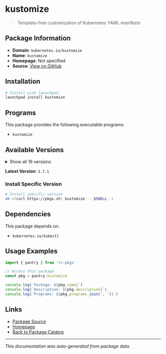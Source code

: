 # kustomize

> Template-free customization of Kubernetes YAML manifests

## Package Information

- **Domain**: `kubernetes.io/kustomize`
- **Name**: `kustomize`
- **Homepage**: Not specified
- **Source**: [View on GitHub](https://github.com/pkgxdev/pantry/tree/main/projects/kubernetes.io/kustomize/package.yml)

## Installation

```bash
# Install with launchpad
launchpad install kustomize
```

## Programs

This package provides the following executable programs:

- `kustomize`

## Available Versions

<details>
<summary>Show all 16 versions</summary>

- `5.7.1`, `5.7.0`, `5.6.0`, `5.5.0`, `5.4.3`
- `5.4.2`, `5.4.1`, `5.4.0`, `5.3.0`, `5.2.1`
- `5.2.0`, `5.1.1`, `5.1.0`, `5.0.3`, `5.0.2`
- `5.0.1`

</details>

**Latest Version**: `5.7.1`

### Install Specific Version

```bash
# Install specific version
sh <(curl https://pkgx.sh) kustomize -- $SHELL -i
```

## Dependencies

This package depends on:

- `kubernetes.io/kubectl`

## Usage Examples

```typescript
import { pantry } from 'ts-pkgx'

// Access this package
const pkg = pantry.kustomize

console.log(`Package: ${pkg.name}`)
console.log(`Description: ${pkg.description}`)
console.log(`Programs: ${pkg.programs.join(', ')}`)
```

## Links

- [Package Source](https://github.com/pkgxdev/pantry/tree/main/projects/kubernetes.io/kustomize/package.yml)
- [Homepage](#)
- [Back to Package Catalog](../../../package-catalog.md)

---

*This documentation was auto-generated from package data.*
